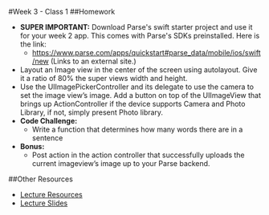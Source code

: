 #Week 3 - Class 1
##Homework
* **SUPER IMPORTANT:** Download Parse's swift starter project and use it for your week 2 app. This comes with Parse's SDKs preinstalled. Here is the link:
	* https://www.parse.com/apps/quickstart#parse_data/mobile/ios/swift/new (Links to an external site.)
* Layout an Image view in the center of the screen using autolayout. Give it a ratio of 80% the super views width and height.
* Use the UIImagePickerController and its delegate to use the camera to set the image view’s image. Add a button on top of the UIImageView that brings up ActionController if the device supports Camera and Photo Library, if not, simply present Photo library.
* **Code Challenge:** 
	* Write a function that determines how many words there are in a sentence
* **Bonus:**
	* Post action in the action controller that successfully uploads the current imageview’s image up to your Parse backend.

##Other Resources
* [Lecture Resources](lecture/)
* [Lecture Slides]()